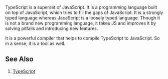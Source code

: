 TypeScript is a superset of JavaScript. It is a programming language built on top of JavaScript, which tries to fill the gaps of JavaScript. It is a strongly typed language whereas JacaScript is a loosely typed language. Though it is not a brand new programming language, it takes JS and improves it by solving pitfalls and introducing new features.

It is a powerful compiler that helps to compile TypeScript to JavaScript. So in a sense, it is a tool as well.

## See Also
1. [TypeScript](https://www.typescriptlang.org/)